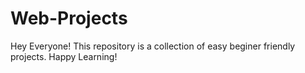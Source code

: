 # Web-Projects
Hey Everyone! This repository is a collection of easy beginer friendly projects. Happy Learning!
